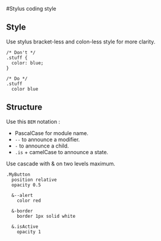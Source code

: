 #Stylus coding style

## Style
Use stylus bracket-less and colon-less style for more clarity.

```stylus
/* Don't */
.stuff {
  color: blue;
}

/* Do */
.stuff
  color blue
```

## Structure
Use this `BEM` notation :

* PascalCase for module name.
* `--` to announce a modifier.
* `-` to announce a child.
* `.is` + camelCase to announce a state.

Use cascade with & on two levels maximum.

```stylus
.MyButton
  position relative
  opacity 0.5

  &--alert
    color red
  
  &-border
    border 1px solid white
  
  &.isActive
    opacity 1
  
```
